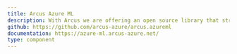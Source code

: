 ```yaml
---
title: Arcus Azure ML
description: With Arcus we are offering an open source library that streamlines Azure ML development, but lets ML engineers focus on the actual job at hand, without losing time in tinkering with the AzureML SDK and all overhead that comes with it.
github: https://github.com/arcus-azure/arcus.azureml
documentation: https://azure-ml.arcus-azure.net/
type: component
---
```

